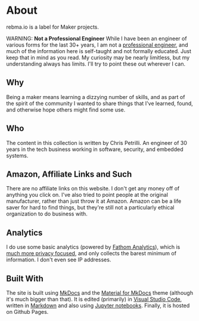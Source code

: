 # About

rebma.io is a label for Maker projects.

WARNING: **Not a Professional Engineer** While I have been an engineer
of various forms for the last 30+ years, I am not a [professional
engineer](https://en.wikipedia.org/wiki/Regulation_and_licensure_in_engineering),
and much of the information here is self-taught and not formally
educated. Just keep that in mind as you read. My curiosity may be nearly
limitless, but my understanding always has limits. I'll try to point
these out wherever I can.

## Why

Being a maker means learning a dizzying number of skills, and as part of the
spirit of the community I wanted to share things that I've learned, found, and
otherwise hope others might find some use.

## Who

The content in this collection is written by Chris Petrilli. An engineer of 30
years in the tech business working in software, security, and embedded
systems. 

## Amazon, Affiliate Links and Such

There are no affiliate links on this website. I don't get any money off of
anything you click on. I've also tried to point people at the original
manufacturer, rather than just throw it at Amazon. Amazon can be a life saver
for hard to find things, but they're still not a particularly ethical
organization to do business with.

## Analytics

I do use some basic analytics (powered by [Fathom
Analytics](https://usefathom.com)), which is [much more privacy
focused](https://usefathom.com/privacy-focused-web-analytics), and only collects
the barest minimum of information. I don't even see IP addresses.

## Built With

The site is built using [MkDocs](https://www.mkdocs.org) and the [Material for
MkDocs](https://squidfunk.github.io/mkdocs-material/) theme (although it's much
bigger than that). It is edited (primarily) in [Visual Studio
Code](https://code.visualstudio.com), written in
[Markdown](https://www.markdownguide.org) and also using [Jupyter
notebooks](https://jupyter.org). Finally, it is hosted on Github Pages.